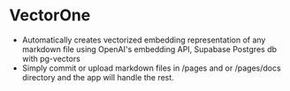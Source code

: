 # VectorOne 

- Automatically creates vectorized embedding representation of any markdown file using OpenAI's embedding API, Supabase Postgres db with pg-vectors 
- Simply commit or upload markdown files in /pages and or /pages/docs directory and the app will handle the rest.